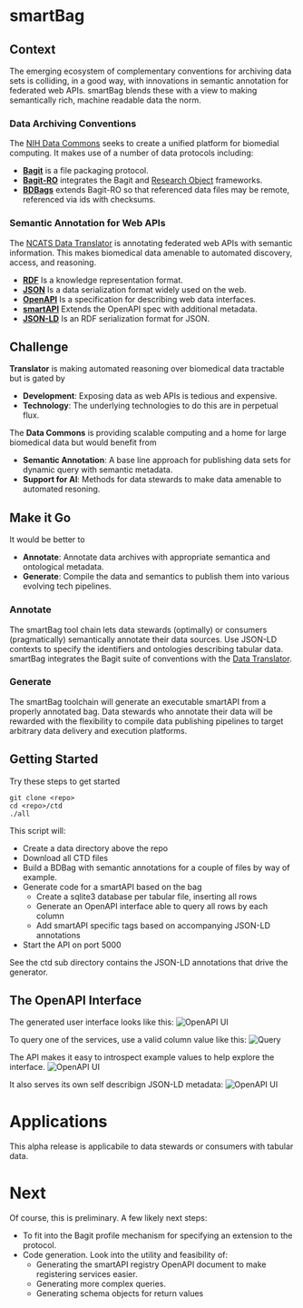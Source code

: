 # smartBag

## Context

The emerging ecosystem of complementary conventions for archiving data sets is colliding, in a good way, with innovations in semantic annotation for federated web APIs. smartBag blends these with a view to making semantically rich, machine readable data the norm.

### Data Archiving Conventions

The [NIH Data Commons](https://commonfund.nih.gov/bd2k/commons) seeks to create a unified platform for biomedial computing. It makes use of a number of data protocols including:

* **[Bagit](https://en.wikipedia.org/wiki/BagIt)** is a file packaging protocol.
* **[Bagit-RO](https://github.com/ResearchObject/bagit-ro)** integrates the Bagit and [Research Object](http://www.researchobject.org/) frameworks.
* **[BDBags](http://bd2k.ini.usc.edu/tools/bdbag/)** extends Bagit-RO so that referenced data files may be remote, referenced via ids with checksums.

### Semantic Annotation for Web APIs

The [NCATS Data Translator](https://ncats.nih.gov/translator) is annotating federated web APIs with semantic information. This makes biomedical data amenable to automated discovery, access, and reasoning.

* **[RDF](https://www.w3.org/RDF/)** Is a knowledge representation format.
* **[JSON](https://www.json.org/)** Is a data serialization format widely used on the web.
* **[OpenAPI](https://en.wikipedia.org/wiki/OpenAPI_Specification)** Is a specification for describing web data interfaces.
* **[smartAPI](http://smart-api.info/)** Extends the OpenAPI spec with additional metadata.
* **[JSON-LD](https://json-ld.org/)** Is an RDF serialization format for JSON.

## Challenge

**Translator** is making automated reasoning over biomedical data tractable but is gated by

* **Development**: Exposing data as web APIs is tedious and expensive.
* **Technology**: The underlying technologies to do this are in perpetual flux.

The **Data Commons** is providing scalable computing and a home for large biomedical data but would benefit from

* **Semantic Annotation**: A base line approach for publishing data sets for dynamic query with semantic metadata.
* **Support for AI**: Methods for data stewards to make data amenable to automated resoning. 

## Make it Go

It would be better to

  * **Annotate**: Annotate data archives with appropriate semantica and ontological metadata.
  * **Generate**: Compile the data and semantics to publish them into various evolving tech pipelines.

### Annotate

The smartBag tool chain lets data stewards (optimally) or consumers (pragmatically) semantically annotate their data sources. Use JSON-LD contexts to specify the identifiers and ontologies describing tabular data. smartBag integrates the Bagit suite of conventions with the [Data Translator](https://ncats.nih.gov/translator).

### Generate

The smartBag toolchain will generate an executable smartAPI from a properly annotated bag. Data stewards who annotate their data will be rewarded with the flexibility to compile data publishing pipelines to target arbitrary data delivery and execution platforms.

## Getting Started

Try these steps to get started
```
git clone <repo> 
cd <repo>/ctd
./all
```

This script will:

* Create a data directory above the repo
* Download all CTD files
* Build a BDBag with semantic annotations for a couple of files by way of example.
* Generate code for a smartAPI based on the bag
  * Create a sqlite3 database per tabular file, inserting all rows
  * Generate an OpenAPI interface able to query all rows by each column
  * Add smartAPI specific tags based on accompanying JSON-LD annotations
* Start the API on port 5000

See the ctd sub directory contains the JSON-LD annotations that drive the generator.

## The OpenAPI Interface

The generated user interface looks like this:
![OpenAPI UI](https://github.com/NCATS-Tangerine/smartBag/blob/master/img/smart-api-1.png?raw=true)

To query one of the services, use a valid column value like this:
![Query](https://github.com/NCATS-Tangerine/smartBag/blob/master/img/smart-api-2.png?raw=true)

The API makes it easy to introspect example values to help explore the interface.
![OpenAPI UI](https://github.com/NCATS-Tangerine/smartBag/blob/master/img/smart-api-3.png?raw=true)

It also serves its own self describign JSON-LD metadata:
![OpenAPI UI](https://github.com/NCATS-Tangerine/smartBag/blob/master/img/smart-api-4.png?raw=true)

# Applications

This alpha release is applicabile to data stewards or consumers with tabular data.

# Next

Of course, this is preliminary. A few likely next steps:

* To fit into the Bagit profile mechanism for specifying an extension to the protocol.
* Code generation. Look into the utility and feasibility of:
  * Generating the smartAPI registry OpenAPI document to make registering services easier.
  * Generating more complex queries.
  * Generating schema objects for return values
  

